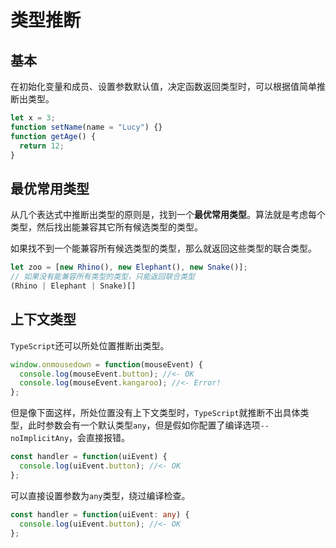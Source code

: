 # 类型推断

## 基本

在初始化变量和成员、设置参数默认值，决定函数返回类型时，可以根据值简单推断出类型。

```ts
let x = 3;
function setName(name = "Lucy") {}
function getAge() {
  return 12;
}
```

## 最优常用类型

从几个表达式中推断出类型的原则是，找到一个**最优常用类型**。算法就是考虑每个类型，然后找出能兼容其它所有候选类型的类型。

如果找不到一个能兼容所有候选类型的类型，那么就返回这些类型的联合类型。

```ts
let zoo = [new Rhino(), new Elephant(), new Snake()];
// 如果没有能兼容所有类型的类型，只能返回联合类型
(Rhino | Elephant | Snake)[]
```

## 上下文类型

`TypeScript`还可以所处位置推断出类型。

```ts
window.onmousedown = function(mouseEvent) {
  console.log(mouseEvent.button); //<- OK
  console.log(mouseEvent.kangaroo); //<- Error!
};
```

但是像下面这样，所处位置没有上下文类型时，`TypeScript`就推断不出具体类型，此时参数会有一个默认类型`any`，但是假如你配置了编译选项`--noImplicitAny`，会直接报错。

```ts
const handler = function(uiEvent) {
  console.log(uiEvent.button); //<- OK
};
```

可以直接设置参数为`any`类型，绕过编译检查。

```ts
const handler = function(uiEvent: any) {
  console.log(uiEvent.button); //<- OK
};
```
